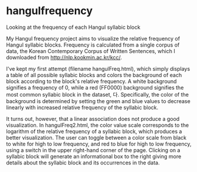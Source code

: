 # hangulfrequency
Looking at the frequency of each Hangul syllabic block

My Hangul frequency project aims to visualize the relative frequency of Hangul syllabic blocks. Frequency is calculated from a single corpus of data, the Korean Contemporary Corpus of Written Sentences, which I downloaded from <http://nlp.kookmin.ac.kr/kcc/>.

I've kept my first attempt (filename hangulFreq.html), which simply displays a table of all possible syllabic blocks and colors the background of each block according to the block's relative frequency. A white background signifies a frequency of 0, while a red (FF0000) background signifies the most common syllabic block in the dataset, 다. Specifically, the color of the background is determined by setting the green and blue values to decrease linearly with increased relative frequency of the syllabic block.

It turns out, however, that a linear association does not produce a good visualization. In hangulFreq2.html, the color value scale corresponds to the logarithm of the relative frequency of a syllabic block, which produces a better visualization. The user can toggle between a color scale from black to white for high to low frequency, and red to blue for high to low frequency, using a switch in the upper right-hand corner of the page. Clicking on a syllabic block will generate an informational box to the right giving more details about the syllabic block and its occurrences in the data.
